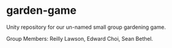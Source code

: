 # garden-game
Unity repository for our un-named small group gardening game.

Group Members: Reilly Lawson, Edward Choi, Sean Bethel.
